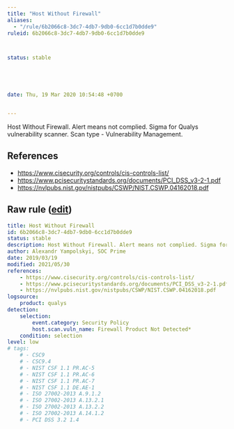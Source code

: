```yaml
---
title: "Host Without Firewall"
aliases:
  - "/rule/6b2066c8-3dc7-4db7-9db0-6cc1d7b0dde9"
ruleid: 6b2066c8-3dc7-4db7-9db0-6cc1d7b0dde9



status: stable





date: Thu, 19 Mar 2020 10:54:48 +0700


---
```


Host Without Firewall. Alert means not complied. Sigma for Qualys vulnerability scanner. Scan type - Vulnerability Management.

<!--more-->




## References

* https://www.cisecurity.org/controls/cis-controls-list/
* https://www.pcisecuritystandards.org/documents/PCI_DSS_v3-2-1.pdf
* https://nvlpubs.nist.gov/nistpubs/CSWP/NIST.CSWP.04162018.pdf


## Raw rule ([edit](https://github.com/SigmaHQ/sigma/edit/master/rules/compliance/host_without_firewall.yml))
```yaml
title: Host Without Firewall
id: 6b2066c8-3dc7-4db7-9db0-6cc1d7b0dde9
status: stable
description: Host Without Firewall. Alert means not complied. Sigma for Qualys vulnerability scanner. Scan type - Vulnerability Management.
author: Alexandr Yampolskyi, SOC Prime
date: 2019/03/19
modified: 2021/05/30
references:
    - https://www.cisecurity.org/controls/cis-controls-list/
    - https://www.pcisecuritystandards.org/documents/PCI_DSS_v3-2-1.pdf
    - https://nvlpubs.nist.gov/nistpubs/CSWP/NIST.CSWP.04162018.pdf
logsource:
    product: qualys
detection:
    selection:
        event.category: Security Policy
        host.scan.vuln_name: Firewall Product Not Detected*
    condition: selection
level: low
# tags:
    # - CSC9
    # - CSC9.4
    # - NIST CSF 1.1 PR.AC-5
    # - NIST CSF 1.1 PR.AC-6
    # - NIST CSF 1.1 PR.AC-7
    # - NIST CSF 1.1 DE.AE-1
    # - ISO 27002-2013 A.9.1.2
    # - ISO 27002-2013 A.13.2.1
    # - ISO 27002-2013 A.13.2.2
    # - ISO 27002-2013 A.14.1.2
    # - PCI DSS 3.2 1.4

```
